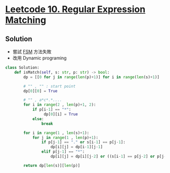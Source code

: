 # [Leetcode 10. Regular Expression Matching](https://leetcode.com/problems/regular-expression-matching/)
## Solution
- 嘗試 [FSM](https://en.wikipedia.org/wiki/Finite-state_machine) 方法失敗
- 改用 Dynamic programing
```python
class Solution:
    def isMatch(self, s: str, p: str) -> bool:
        dp = [[0 for j in range(len(p)+1)] for i in range(len(s)+1)]

        # "" , "" : start point
        dp[0][0] = True

        # "" , a*c*.*....
        for i in range(2 , len(p)+1, 2):
            if p[i-1] == "*":
                 dp[0][i] = True
            else:
                break

        for i in range(1 , len(s)+1):
            for j in range(1 , len(p)+1):
                if p[j-1] == "." or s[i-1] == p[j-1]:
                    dp[i][j] = dp[i-1][j-1]
                elif p[j-1] == "*":
                    dp[i][j] = dp[i][j-2] or ((s[i-1] == p[j-2] or p[j-2] == '.') and dp[i-1][j])

        return dp[len(s)][len(p)]
```